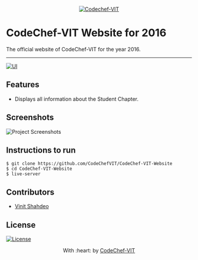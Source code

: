 <p align="center"><a href="https://www.codechefvit.com" target="_blank"><img src="https://s3.amazonaws.com/codechef_shared/sites/all/themes/abessive/logo-3.png" title="CodeChef-VIT" alt="Codechef-VIT"></a>
</p>

# CodeChef-VIT Website for 2016

> <Subtitle>
The official website of CodeChef-VIT for the year 2016.

---
[![UI ](https://img.shields.io/badge/User%20Interface-Link%20to%20UI-orange?style=flat-square&logo=appveyor)](https://codechefvit.github.io/CodeChef-VIT-Website/)




## Features
- Displays all information about the Student Chapter.




## Screenshots
<img src="images/SS.png" alt="Project Screenshots">

## Instructions to run

```
$ git clone https://github.com/CodeChefVIT/CodeChef-VIT-Website
$ cd CodeChef-VIT-Website
$ live-server
```

## Contributors
- <a href="https://github.com/vinitshahdeo">Vinit Shahdeo</a>

## License

[![License](http://img.shields.io/:license-mit-blue.svg?style=flat-square)](http://badges.mit-license.org)

<p align="center">
	With :heart: by <a href="https://www.codechefvit.com" target="_blank">CodeChef-VIT</a>
</p>

